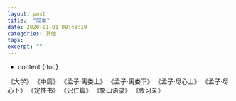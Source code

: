 ```yaml
---
layout: post
title:  "简单"
date: 2020-01-01 09:48:19
categories: 其他
tags: 
excerpt: ""
---
```


* content
{:toc}

《大学》
《中庸》
《孟子·离娄上》
《孟子·离娄下》
《孟子·尽心上》
《孟子·尽心下》
《定性书》
《识仁篇》
《象山语录》
《传习录》









